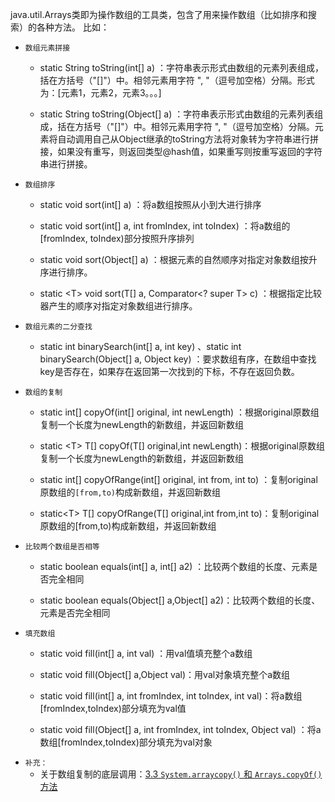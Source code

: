 java.util.Arrays类即为操作数组的工具类，包含了用来操作数组（比如排序和搜索）的各种方法。 比如：

* `数组元素拼接`
  * static String toString(int\[] a) ：字符串表示形式由数组的元素列表组成，括在方括号（"\[]"）中。相邻元素用字符 ", "（逗号加空格）分隔。形式为：\[元素1，元素2，元素3。。。]

  * static String toString(Object\[] a) ：字符串表示形式由数组的元素列表组成，括在方括号（"\[]"）中。相邻元素用字符 ", "（逗号加空格）分隔。元素将自动调用自己从Object继承的toString方法将对象转为字符串进行拼接，如果没有重写，则返回类型@hash值，如果重写则按重写返回的字符串进行拼接。

* `数组排序`
  * static void sort(int\[] a) ：将a数组按照从小到大进行排序

  * static void sort(int\[] a, int fromIndex, int toIndex) ：将a数组的\[fromIndex, toIndex)部分按照升序排列

  * static void sort(Object\[] a) ：根据元素的自然顺序对指定对象数组按升序进行排序。

  * static \<T> void sort(T\[] a, Comparator\<? super T> c) ：根据指定比较器产生的顺序对指定对象数组进行排序。

* `数组元素的二分查找`
  * static int binarySearch(int\[] a, int key)  、static int binarySearch(Object\[] a, Object key) ：要求数组有序，在数组中查找key是否存在，如果存在返回第一次找到的下标，不存在返回负数。

* `数组的复制`
  * static int\[] copyOf(int\[] original, int newLength)  ：根据original原数组复制一个长度为newLength的新数组，并返回新数组

  * static \<T> T\[] copyOf(T\[] original,int newLength)：根据original原数组复制一个长度为newLength的新数组，并返回新数组

  * static int\[] copyOfRange(int\[] original, int from, int to) ：复制original原数组的`[from,to)`构成新数组，并返回新数组

  * static\<T> T\[] copyOfRange(T\[] original,int from,int to)：复制original原数组的\[from,to)构成新数组，并返回新数组

* `比较两个数组是否相等`
  * static boolean equals(int\[] a, int\[] a2) ：比较两个数组的长度、元素是否完全相同

  * static boolean equals(Object\[] a,Object\[] a2)：比较两个数组的长度、元素是否完全相同

* `填充数组`
  * static void fill(int\[] a, int val) ：用val值填充整个a数组

  * static void fill(Object\[] a,Object val)：用val对象填充整个a数组

  * static void fill(int\[] a, int fromIndex, int toIndex, int val)：将a数组\[fromIndex,toIndex)部分填充为val值

  * static void fill(Object\[] a, int fromIndex, int toIndex, Object val) ：将a数组\[fromIndex,toIndex)部分填充为val对象

- `补充：`
	- 关于数组复制的底层调用：[3.3 `System.arraycopy()` 和 `Arrays.copyOf()`方法](../../../6_面试题/1_JavaGuide/1_Java面试题/2_集合源码分析‼️‼️/1_ArrayList源码分析.md#3.3%20`System.arraycopy()`%20和%20`Arrays.copyOf()`方法)